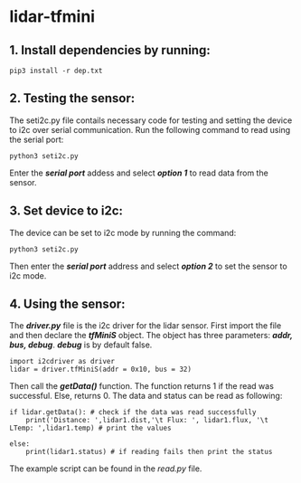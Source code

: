 # lidar-tfmini

## 1. Install dependencies by running: 

```
pip3 install -r dep.txt
```

## 2. Testing the sensor:

The seti2c.py file contails necessary code for testing and setting the device to i2c over serial communication. Run the following command to read using the serial port:

```
python3 seti2c.py
```

Enter the ***serial port*** addess and select ***option 1*** to read data from the sensor.

## 3. Set device to i2c:

The device can be set to i2c mode by running the command:

```
python3 seti2c.py
```

Then enter the ***serial port*** address and select ***option 2*** to set the sensor to i2c mode.


## 4. Using the sensor:
The ***driver.py*** file is the i2c driver for the lidar sensor. First import the file and then declare the ***tfMiniS*** object. The object has three parameters: ***addr, bus, debug***. ***debug*** is by default false.

```
import i2cdriver as driver
lidar = driver.tfMiniS(addr = 0x10, bus = 32)
```

Then call the ***getData()*** function. The function returns 1 if the read was successful. Else, returns 0. The data and status can be read as following:

```
if lidar.getData(): # check if the data was read successfully
    print('Distance: ',lidar1.dist,'\t Flux: ', lidar1.flux, '\t LTemp: ',lidar1.temp) # print the values
    
else:
    print(lidar1.status) # if reading fails then print the status
```

The example script can be found in the *read.py* file.
